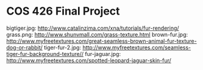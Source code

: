 # COS 426 Final Project

bigtiger.jpg: http://www.catalinzima.com/xna/tutorials/fur-rendering/
grass.png: http://www.shunvmall.com/grass-texture.html
brown-fur.jpg: http://www.myfreetextures.com/great-seamless-brown-animal-fur-texture-dog-or-rabbit/
tiger-fur-2.jpg: http://www.myfreetextures.com/seamless-tiger-fur-background-texture//
fur-jaguar.jpg: http://www.myfreetextures.com/spotted-leopard-jaguar-skin-fur/
